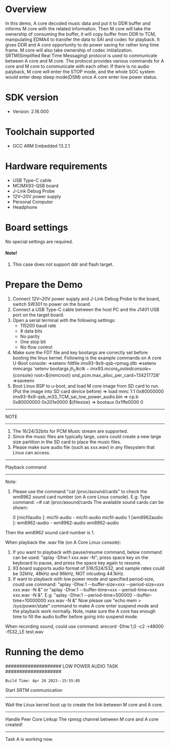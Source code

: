 Overview
========
In this demo, A core decoded music data and put it to DDR buffer and informs M core with the related information.
Then M core will take the ownership of consuming the buffer, it will copy buffer from DDR to TCM, manipulating EDMA4 to transfer the data to SAI and codec for playback.
It gives DDR and A core opportunity to do power saving for rather long time frame. M core will also take ownership of codec initialization.
SRTM(Simplified Real Time Messaging) protocol is used to communicate between A core and M core.
The protocol provides various commands for A core and M core to communicate with each other.
If there is no audio palyback, M core will enter the STOP mode, and the whole SOC system would enter deep sleep mode(DSM) once A core enter low power status.

SDK version
===========
- Version: 2.16.000

Toolchain supported
===================
- GCC ARM Embedded  13.2.1

Hardware requirements
=====================
- USB Type-C cable
- MCIMX93-QSB board
- J-Link Debug Probe
- 12V~20V power supply
- Personal Computer
- Headphone

Board settings
==============
No special settings are required.

#### Note! ####
1.  This case does not support ddr and flash target.

Prepare the Demo
================
1.  Connect 12V~20V power supply and J-Link Debug Probe to the board, switch SW301 to power on the board.
2.  Connect a USB Type-C cable between the host PC and the J1401 USB port on the target board.
3.  Open a serial terminal with the following settings:
    - 115200 baud rate
    - 8 data bits
    - No parity
    - One stop bit
    - No flow control
4.  Make sure the FDT file and key bootargs are correctly set before booting the linux kernel. Following is the example commands on A core U-Boot console:
    =>setenv fdtfile imx93-9x9-qsb-rpmsg.dtb
    =>setenv mmcargs 'setenv bootargs ${jh_clk} clk-imx93.mcore_booted console=${console} root=${mmcroot} snd_pcm.max_alloc_per_card=134217728'
    =>saveenv
5.  Boot Linux BSP to u-boot, and load M core image from SD card to run. (Put the image into SD card device before)
    => load mmc 1:1 0x80000000 imx93-9x9-qsb_m33_TCM_sai_low_power_audio.bin
    => cp.b 0x80000000 0x201e0000 ${filesize}
    => bootaux 0x1ffe0000 0

******************
NOTE
******************
1.  The 16/24/32bits for PCM Music stream are supported.
2.  Since the music files are typically large, users could create a new large size partition in the SD card to place the music files.
3.  Please make sure audio file (such as xxx.wav) in any filesystem that Linux can access.

******************
Playback command
******************
Note:
1. Please use the command "cat /proc/asound/cards" to check the wm8962 sound card number (on A core Linux console).
E.g: Type command:
        ~# cat /proc/asound/cards
     The available sound cards can be shown:

     0 [micfilaudio    ]: micfil-audio - micfil-audio
                          micfil-audio
     1 [wm8962audio    ]: wm8962-audio - wm8962-audio
                          wm8962-audio

Then the wm8962 sound card number is 1.

When playback the .wav file (on A Core Linux console):
1.  If you want to playback with pause/resume command, below command can be used:
      "aplay -Dhw:1 xxx.wav -N";
    press space key on the keyboard to pause, and press the space key again to resume.
2.  93 board supports audio format of S16/S24/S32, and sample rates could be 32kHz, 48kHz and 96kHz, NOT inlcuding 44.1kHz.
3.  If want to playback with low power mode and specified period-size, could use command:
      "aplay -Dhw:1 --buffer-size=xxx --period-size=xxx xxx.wav -N &" or
      "aplay -Dhw:1 --buffer-time=xxx --period-time=xxx xxx.wav -N &".
    E.g: "aplay -Dhw:1 --period-time=500000 --buffer-time=10000000 xxx.wav -N &"
    Now please use "echo mem > /sys/power/state" command to make A core enter suspend mode and the playback work normally.
    Note, make sure the A core has enough time to fill the audio buffer before going into suspend mode.

When recording sound, could use command:
       arecord -Dhw:1,0 -c2 -r48000 -fS32_LE test.wav

Running the demo
================

####################  LOW POWER AUDIO TASK ####################

	Build Time: Apr 26 2023--15:55:05
Start SRTM communication
********************************
 Wait the Linux kernel boot up to create the link between M core and A core.

********************************
Handle Peer Core Linkup
The rpmsg channel between M core and A core created!
********************************


Task A is working now.




